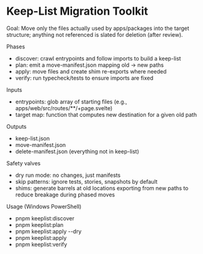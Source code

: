 # Keep-List Migration Toolkit

Goal: Move only the files actually used by apps/packages into the target structure; anything not referenced is slated for deletion (after review).

Phases
- discover: crawl entrypoints and follow imports to build a keep-list
- plan: emit a move-manifest.json mapping old -> new paths
- apply: move files and create shim re-exports where needed
- verify: run typecheck/tests to ensure imports are fixed

Inputs
- entrypoints: glob array of starting files (e.g., apps/web/src/routes/**/+page.svelte)
- target map: function that computes new destination for a given old path

Outputs
- keep-list.json
- move-manifest.json
- delete-manifest.json (everything not in keep-list)

Safety valves
- dry run mode: no changes, just manifests
- skip patterns: ignore tests, stories, snapshots by default
- shims: generate barrels at old locations exporting from new paths to reduce breakage during phased moves

Usage (Windows PowerShell)
- pnpm keeplist:discover
- pnpm keeplist:plan
- pnpm keeplist:apply --dry
- pnpm keeplist:apply
- pnpm keeplist:verify
